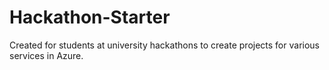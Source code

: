 # Hackathon-Starter
Created for students at university hackathons to create projects for various services in Azure.

